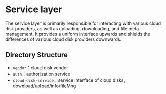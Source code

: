 # Service layer

The service layer is primarily responsible for interacting with various cloud disk providers, as well as uploading, downloading, and file meta management. It provides a uniform interface upwards and shields the differences of various cloud disk providers downwards.

## Directory Structure

- `vendor`：cloud disk vendor
- `auth`：authorization service
- `cloud-disk-service`：service interface of cloud disks, download/upload/info/fileMng